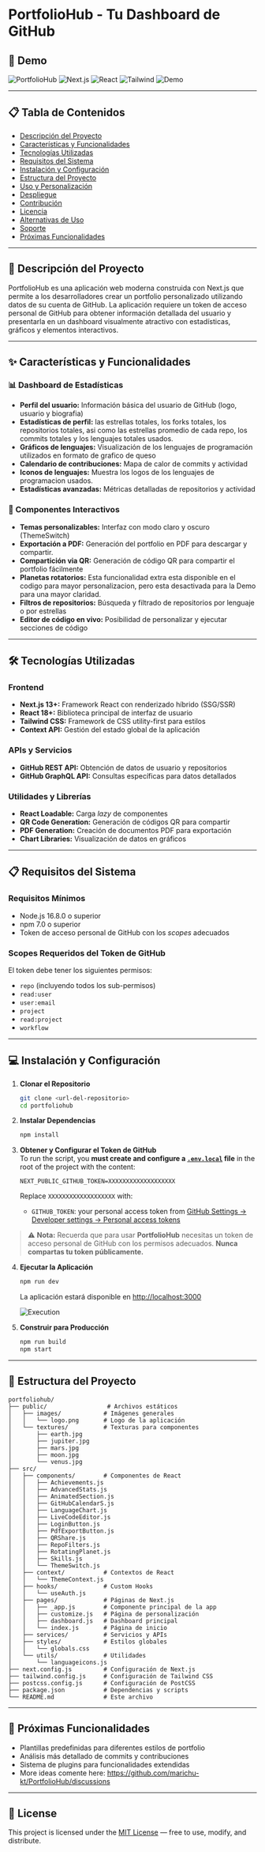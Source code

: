 # PortfolioHub - Tu Dashboard de GitHub

## 🎥 Demo
![PortfolioHub](https://img.shields.io/badge/PortfolioHub-GitHub%2520Portfolio%2520Dashboard-blue)
![Next.js](https://img.shields.io/badge/Next.js-13.0+-black?logo=next.js)
![React](https://img.shields.io/badge/React-18.0+-61dafb?logo=react)
![Tailwind](https://img.shields.io/badge/Tailwind-CSS-38b2ac?logo=tailwind-css)
![Demo](./images/demo.gif)

---

## 📋 Tabla de Contenidos
- [Descripción del Proyecto](#-descripción-del-proyecto)
- [Características y Funcionalidades](#-características-y-funcionalidades)
- [Tecnologías Utilizadas](#-tecnologías-utilizadas)
- [Requisitos del Sistema](#-requisitos-del-sistema)
- [Instalación y Configuración](#-instalación-y-configuración)
- [Estructura del Proyecto](#-estructura-del-proyecto)
- [Uso y Personalización](#-uso-y-personalización)
- [Despliegue](#-despliegue)
- [Contribución](#-contribución)
- [Licencia](#-licencia)
- [Alternativas de Uso](#-alternativas-de-uso)
- [Soporte](#-soporte)
- [Próximas Funcionalidades](#-próximas-funcionalidades)

---

## 🚀 Descripción del Proyecto
PortfolioHub es una aplicación web moderna construida con Next.js que permite a los desarrolladores crear un portfolio personalizado utilizando datos de su cuenta de GitHub. La aplicación requiere un token de acceso personal de GitHub para obtener información detallada del usuario y presentarla en un dashboard visualmente atractivo con estadísticas, gráficos y elementos interactivos.

---

## ✨ Características y Funcionalidades

### 📊 Dashboard de Estadísticas
- **Perfil del usuario:** Información básica del usuario de GitHub  (logo, usuario y biografia)
- **Estadísticas de perfil:** las estrellas totales, los forks totales, los repositorios totales, asi como las estrellas promedio de cada repo, los commits totales y los lenguajes totales usados.
- **Gráficos de lenguajes:** Visualización de los lenguajes de programación utilizados  en formato de grafico de queso
- **Calendario de contribuciones:** Mapa de calor de commits y actividad  
- **Iconos de lenguajes:** Muestra los logos de los lenguajes de programacion usados.  
- **Estadísticas avanzadas:** Métricas detalladas de repositorios y actividad  

### 🎨 Componentes Interactivos
- **Temas personalizables:** Interfaz con modo claro y oscuro (ThemeSwitch)  
- **Exportación a PDF:** Generación del portfolio  en PDF para descargar y compartir.
- **Compartición via QR:** Generación de código QR para compartir el portfolio fácilmente
- **Planetas rotatorios:** Esta funcionalidad extra esta disponible en el codigo para mayor personalizacion, pero esta desactivada para la Demo para una mayor claridad.  
- **Filtros de repositorios:** Búsqueda y filtrado de repositorios por lenguaje o por estrellas  
- **Editor de código en vivo:** Posibilidad de personalizar y ejecutar secciones de código  
---

## 🛠 Tecnologías Utilizadas

### Frontend
- **Next.js 13+:** Framework React con renderizado híbrido (SSG/SSR)  
- **React 18+:** Biblioteca principal de interfaz de usuario  
- **Tailwind CSS:** Framework de CSS utility-first para estilos  
- **Context API:** Gestión del estado global de la aplicación  

### APIs y Servicios
- **GitHub REST API:** Obtención de datos de usuario y repositorios  
- **GitHub GraphQL API:** Consultas específicas para datos detallados  

### Utilidades y Librerías
- **React Loadable:** Carga *lazy* de componentes  
- **QR Code Generation:** Generación de códigos QR para compartir  
- **PDF Generation:** Creación de documentos PDF para exportación  
- **Chart Libraries:** Visualización de datos en gráficos  

---

## 📋 Requisitos del Sistema

### Requisitos Mínimos
- Node.js 16.8.0 o superior  
- npm 7.0 o superior  
- Token de acceso personal de GitHub con los *scopes* adecuados  

### Scopes Requeridos del Token de GitHub
El token debe tener los siguientes permisos:

- `repo` (incluyendo todos los sub-permisos)  
- `read:user`  
- `user:email`  
- `project`  
- `read:project`  
- `workflow`  

---

## 💻 Instalación y Configuración

1. **Clonar el Repositorio**
   ```bash
   git clone <url-del-repositorio>
   cd portfoliohub
   ```

2. **Instalar Dependencias**
   ```bash
   npm install
   ```

3. **Obtener y Configurar el Token de GitHub**  
   To run the script, you **must create and configure a [`.env.local`](https://github.com/marichu-kt/PortfolioHub/blob/main/.env.local) file** in the root of the project with the content:
   ```env
   NEXT_PUBLIC_GITHUB_TOKEN=XXXXXXXXXXXXXXXXXXX
   ```
   
   Replace `XXXXXXXXXXXXXXXXXXX` with:
   - `GITHUB_TOKEN`: your personal access token from [GitHub Settings → Developer settings → Personal access tokens](https://github.com/settings/tokens)

> ⚠️ **Nota:** Recuerda que para usar **PortfolioHub** necesitas un token de acceso personal de GitHub con los permisos adecuados. **Nunca compartas tu token públicamente.**


4. **Ejecutar la Aplicación**
   ```bash
   npm run dev
   ```
   La aplicación estará disponible en [http://localhost:3000](http://localhost:3000)

   ![Execution](images/execution.png)

6. **Construir para Producción**
   ```bash
   npm run build
   npm start
   ```

---

## 📁 Estructura del Proyecto
```text
portfoliohub/
├── public/                 # Archivos estáticos
│   ├── images/            # Imágenes generales
│   │   └── logo.png       # Logo de la aplicación
│   └── textures/          # Texturas para componentes
│       ├── earth.jpg
│       ├── jupiter.jpg
│       ├── mars.jpg
│       ├── moon.jpg
│       └── venus.jpg
├── src/
│   ├── components/        # Componentes de React
│   │   ├── Achievements.js
│   │   ├── AdvancedStats.js
│   │   ├── AnimatedSection.js
│   │   ├── GitHubCalendarS.js
│   │   ├── LanguageChart.js
│   │   ├── LiveCodeEditor.js
│   │   ├── LoginButton.js
│   │   ├── PdfExportButton.js
│   │   ├── QRShare.js
│   │   ├── RepoFilters.js
│   │   ├── RotatingPlanet.js
│   │   ├── Skills.js
│   │   └── ThemeSwitch.js
│   ├── context/           # Contextos de React
│   │   └── ThemeContext.js
│   ├── hooks/             # Custom Hooks
│   │   └── useAuth.js
│   ├── pages/             # Páginas de Next.js
│   │   ├── _app.js        # Componente principal de la app
│   │   ├── customize.js   # Página de personalización
│   │   ├── dashboard.js   # Dashboard principal
│   │   └── index.js       # Página de inicio
│   ├── services/          # Servicios y APIs
│   ├── styles/            # Estilos globales
│   │   └── globals.css
│   └── utils/             # Utilidades
│       └── languageicons.js
├── next.config.js         # Configuración de Next.js
├── tailwind.config.js     # Configuración de Tailwind CSS
├── postcss.config.js      # Configuración de PostCSS
├── package.json           # Dependencias y scripts
└── README.md              # Este archivo
```

---

## 🔮 Próximas Funcionalidades
- Plantillas predefinidas para diferentes estilos de portfolio  
- Análisis más detallado de commits y contribuciones  
- Sistema de plugins para funcionalidades extendidas
- More ideas comente here: https://github.com/marichu-kt/PortfolioHub/discussions

---

## 📜 License

This project is licensed under the [MIT License](LICENSE) — free to use, modify, and distribute.
